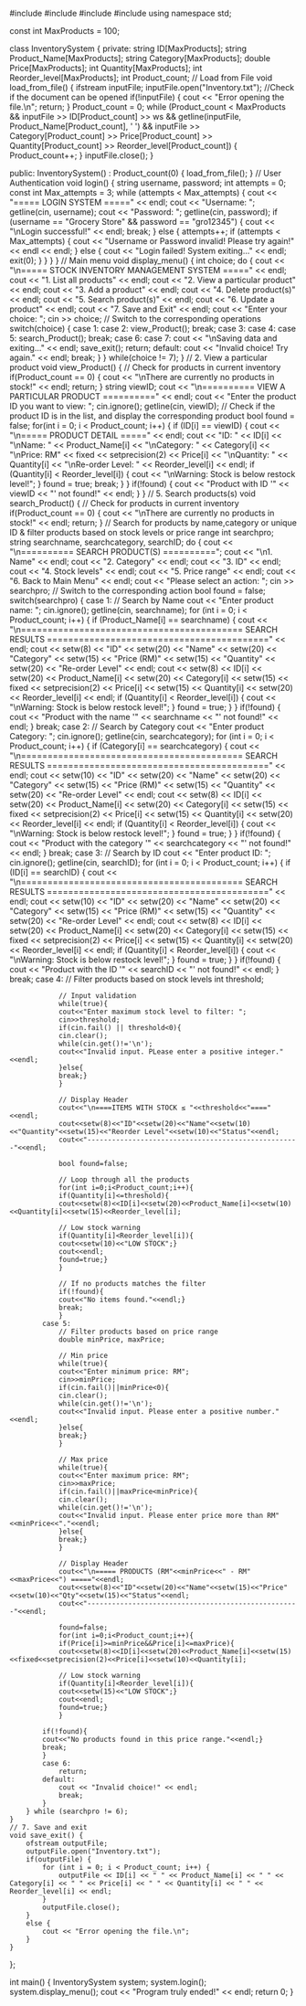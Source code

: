 #include <iostream>
#include <fstream>
#include <iomanip>
#include <string>
using namespace std;

const int MaxProducts = 100;

class InventorySystem {
private:
    string ID[MaxProducts];
    string Product_Name[MaxProducts];
    string Category[MaxProducts];
    double Price[MaxProducts];
    int Quantity[MaxProducts];
    int Reorder_level[MaxProducts];
    int Product_count;
    // Load from File
    void load_from_file() {
        ifstream inputFile;
        inputFile.open("Inventory.txt");
        //Check if the document can be opened
        if(!inputFile) {
            cout << "Error opening the file.\n";
            return;
        }
        Product_count = 0;
        while (Product_count < MaxProducts && inputFile >> ID[Product_count] >> ws && getline(inputFile, Product_Name[Product_count], ' ') && inputFile >> Category[Product_count] >> Price[Product_count] >> Quantity[Product_count] >> Reorder_level[Product_count]) {
            Product_count++;
        }
        inputFile.close();
    }

public:
    InventorySystem() : Product_count(0) {
        load_from_file();
    }
    // User Authentication
    void login() {
        string username, password;
        int attempts = 0;
        const int Max_attempts = 3;
        while (attempts < Max_attempts) {
            cout << "===== LOGIN SYSTEM =====" << endl;
            cout << "Username: ";
            getline(cin, username);
            cout << "Password: ";
            getline(cin, password);
            if (username == "Grocery Store" && password == "gro12345") {
                cout << "\nLogin successful!" << endl;
                break;
            }
            else {
                attempts++;
                if (attempts < Max_attempts) {
                    cout << "Username or Password invalid! Please try again!" << endl << endl;
                }
                else {
                    cout << "Login failed! System exiting..." << endl;
                    exit(0);
                }
            }
        }
    }
    // Main menu
    void display_menu() {
        int choice;
        do {
            cout << "\n===== STOCK INVENTORY MANAGEMENT SYSTEM =====" << endl;
            cout << "1. List all products" << endl;
            cout << "2. View a particular product" << endl;
            cout << "3. Add a product" << endl;
            cout << "4. Delete product(s)" << endl;
            cout << "5. Search product(s)" << endl;
            cout << "6. Update a product" << endl;
            cout << "7. Save and Exit" << endl;
            cout << "Enter your choice: ";
            cin >> choice;
            // Switch to the corresponding operations
            switch(choice) {
            case 1:
            case 2:
                view_Product();
                break;
            case 3:
            case 4:
            case 5:
                search_Product();
                break;
            case 6:
            case 7:
                cout << "\nSaving data and exiting..." << endl;
                save_exit();
                return;
            default:
                cout << "Invalid choice! Try again." << endl;
                break;
            }
        } while(choice != 7);
    }
    // 2. View a particular product
    void view_Product() {
        // Check for products in current inventory
        if(Product_count == 0) {
            cout << "\nThere are currently no products in stock!" << endl;
            return;
        }
        string viewID;
        cout << "\n========== VIEW A PARTICULAR PRODUCT ==========" << endl;
        cout << "Enter the product ID you want to view: ";
        cin.ignore();
        getline(cin, viewID);
        // Check if the product ID is in the list, and display the corresponding product
        bool found = false;
        for(int i = 0; i < Product_count; i++) {
            if (ID[i] == viewID) {
                cout << "\n===== PRODUCT DETAIL =====" << endl;
                cout << "ID: " << ID[i] << "\nName: " << Product_Name[i] << "\nCategory: " << Category[i] << "\nPrice: RM" << fixed << setprecision(2) << Price[i] << "\nQuantity: " << Quantity[i] << "\nRe-order Level: " << Reorder_level[i] << endl;
                if (Quantity[i] < Reorder_level[i]) {
                    cout << "\nWarning: Stock is below restock level!";
                }
                found = true;
                break;
            }
        }
        if(!found) {
            cout << "Product with ID \'" << viewID << "\' not found!" << endl;
        }
    }
    // 5. Search products(s)
    void search_Product() {
        // Check for products in current inventory
        if(Product_count == 0) {
            cout << "\nThere are currently no products in stock!" << endl;
            return;
        }
        // Search for products by name,category or unique ID & filter products based on stock levels or price range
        int searchpro;
        string searchname, searchcategory, searchID;
        do {
            cout << "\n========== SEARCH PRODUCT(S) ==========";
            cout << "\n1. Name" << endl;
            cout << "2. Category" << endl;
            cout << "3. ID" << endl;
            cout << "4. Stock levels" << endl;
            cout << "5. Price range" << endl;
            cout << "6. Back to Main Menu" << endl;
            cout << "Please select an action: ";
            cin >> searchpro;
            // Switch to the corresponding action
            bool found = false;
            switch(searchpro) {
            case 1:
                // Search by Name
                cout << "Enter product name: ";
                cin.ignore();
                getline(cin, searchname);
                for (int i = 0; i < Product_count; i++) {
                    if (Product_Name[i] == searchname) {
                        cout << "\n========================================== SEARCH RESULTS ==========================================" << endl;
                        cout << setw(8) << "ID" << setw(20) << "Name" << setw(20) << "Category" << setw(15) << "Price (RM)" << setw(15) << "Quantity" << setw(20) << "Re-order Level" << endl;
                        cout << setw(8) << ID[i] << setw(20) << Product_Name[i] << setw(20) << Category[i] << setw(15) << fixed << setprecision(2) << Price[i] << setw(15) << Quantity[i] << setw(20) << Reorder_level[i] << endl;
                        if (Quantity[i] < Reorder_level[i]) {
                        cout << "\nWarning: Stock is below restock level!";
                        }
                        found = true;
                    }
                }
                if(!found) {
                    cout << "Product with the name \'" << searchname << "\' not found!" << endl;
                }
                break;
            case 2:
                // Search by Category
                cout << "Enter product Category: ";
                cin.ignore();
                getline(cin, searchcategory);
                for (int i = 0; i < Product_count; i++) {
                    if (Category[i] == searchcategory) {
                        cout << "\n========================================== SEARCH RESULTS ==========================================" << endl;
                        cout << setw(10) << "ID" << setw(20) << "Name" << setw(20) << "Category" << setw(15) << "Price (RM)" << setw(15) << "Quantity" << setw(20) << "Re-order Level" << endl;
                        cout << setw(8) << ID[i] << setw(20) << Product_Name[i] << setw(20) << Category[i] << setw(15) << fixed << setprecision(2) << Price[i] << setw(15) << Quantity[i] << setw(20) << Reorder_level[i] << endl;
                        if (Quantity[i] < Reorder_level[i]) {
                        cout << "\nWarning: Stock is below restock level!";
                        }
                        found = true;
                    }
                }
                if(!found) {
                    cout << "Product with the category \'" << searchcategory << "\' not found!" << endl;
                }
                break;
            case 3:
                // Search by ID
                cout << "Enter product ID: ";
                cin.ignore();
                getline(cin, searchID);
                for (int i = 0; i < Product_count; i++) {
                    if (ID[i] == searchID) {
                        cout << "\n========================================== SEARCH RESULTS ==========================================" << endl;
                        cout << setw(10) << "ID" << setw(20) << "Name" << setw(20) << "Category" << setw(15) << "Price (RM)" << setw(15) << "Quantity" << setw(20) << "Re-order Level" << endl;
                        cout << setw(8) << ID[i] << setw(20) << Product_Name[i] << setw(20) << Category[i] << setw(15) << fixed << setprecision(2) << Price[i] << setw(15) << Quantity[i] << setw(20) << Reorder_level[i] << endl;
                        if (Quantity[i] < Reorder_level[i]) {
                        cout << "\nWarning: Stock is below restock level!";
                        }
                        found = true;
                    }
                }
                if(!found) {
                    cout << "Product with the ID \'" << searchID << "\' not found!" << endl;
                }
                break;
            case 4:
                // Filter products based on stock levels
                int threshold;

                // Input validation
                while(true){
                cout<<"Enter maximum stock level to filter: ";
                cin>>threshold;
                if(cin.fail() || threshold<0){
                cin.clear();
                while(cin.get()!='\n');
                cout<<"Invalid input. PLease enter a positive integer."<<endl;
                }else{
                break;}
                }

                // Display Header
                cout<<"\n====ITEMS WITH STOCK ≤ "<<threshold<<"===="<<endl;
                cout<<setw(8)<<"ID"<<setw(20)<<"Name"<<setw(10)<<"Quantity"<<setw(15)<<"Reorder Level"<<setw(10)<<"Status"<<endl;
                cout<<"----------------------------------------------------"<<endl;

                bool found=false;

                // Loop through all the products
                for(int i=0;i<Product_count;i++){
                if(Quantity[i]<=threshold){
                cout<<setw(8)<<ID[i]<<setw(20)<<Product_Name[i]<<setw(10)<<Quantity[i]<<setw(15)<<Reorder_level[i];

                // Low stock warning
                if(Quantity[i]<Reorder_level[i]){
                cout<<setw(10)<<"LOW STOCK";}
                cout<<endl;
                found=true;}
                }

                // If no products matches the filter
                if(!found){
                cout<<"No items found."<<endl;}
                break;
                }
            case 5:
                // Filter products based on price range
                double minPrice, maxPrice;

                // Min price
                while(true){
                cout<<"Enter minimum price: RM";
                cin>>minPrice;
                if(cin.fail()||minPrice<0){
                cin.clear();
                while(cin.get()!='\n');
                cout<<"Invalid input. Please enter a positive number."<<endl;
                }else{
                break;}
                }

                // Max price
                while(true){
                cout<<"Enter maximum price: RM";
                cin>>maxPrice;
                if(cin.fail()||maxPrice<minPrice){
                cin.clear();
                while(cin.get()!='\n');
                cout<<"Invalid input. Please enter price more than RM"<<minPrice<<"."<<endl;
                }else{
                break;}
                }

                // Display Header
                cout<<"\n===== PRODUCTS (RM"<<minPrice<<" - RM"<<maxPrice<<") ====="<<endl;
                cout<<setw(8)<<"ID"<<setw(20)<<"Name"<<setw(15)<<"Price"<<setw(10)<<"Qty"<<setw(15)<<"Status"<<endl;
                cout<<"----------------------------------------------------"<<endl;

                found=false;
                for(int i=0;i<Product_count;i++){
                if(Price[i]>=minPrice&&Price[i]<=maxPrice){
                cout<<setw(8)<<ID[i]<<setw(20)<<Product_Name[i]<<setw(15)<<fixed<<setprecision(2)<<Price[i]<<setw(10)<<Quantity[i];

                // Low stock warning
                if(Quantity[i]<Reorder_level[i]){
                cout<<setw(15)<<"LOW STOCK";}
                cout<<endl;
                found=true;}
                }

            if(!found){
            cout<<"No products found in this price range."<<endl;}
            break;
            }
            case 6:
                return;
            default:
                cout << "Invalid choice!" << endl;
                break;
            }
        } while (searchpro != 6);
    }
    // 7. Save and exit
    void save_exit() {
        ofstream outputFile;
        outputFile.open("Inventory.txt");
        if(outputFile) {
            for (int i = 0; i < Product_count; i++) {
                outputFile << ID[i] << " " << Product_Name[i] << " " << Category[i] << " " << Price[i] << " " << Quantity[i] << " " << Reorder_level[i] << endl;
            }
            outputFile.close();
        }
        else {
            cout << "Error opening the file.\n";
        }
    }
};

int main() {
    InventorySystem system;
    system.login();
    system.display_menu();
    cout << "Program truly ended!" << endl;
    return 0;
}
